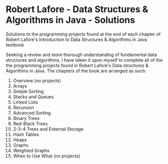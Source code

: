 # Robert Lafore - Data Structures & Algorithms in Java - Solutions
Solutions to the programming projects found at the end of each chapter of Robert Lafore's Introduction to Data Structures & Algorithms in Java textbook

Seeking a review and more thorough understanding of fundamental data structures and algorithms, I have taken it upon myself to complete all of the the programming projects found in Robert Lafore's Data structures & Algorithms in Java. The chapters of the book are arranged as such:

1. Overview (no projects) 
2. Arrays 
3. Simple Sorting 
4. Stacks and Queues 
5. Linked Lists 
6. Recursion 
7. Advanced Sorting 
8. Binary Trees 
9. Red-Black Trees 
10. 2-3-4 Trees and External Storage 
11. Hash Tables 
12. Heaps 
13. Graphs 
14. Weighted Graphs 
15. When to Use What (no projects) 